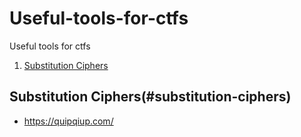# Useful-tools-for-ctfs
Useful tools for ctfs

1. [Substitution Ciphers](#substitution-ciphers)

## Substitution Ciphers(#substitution-ciphers)
- https://quipqiup.com/
